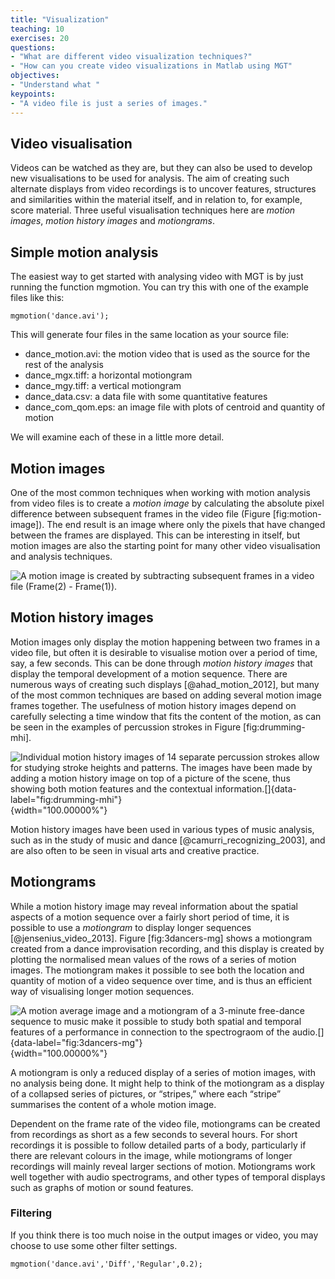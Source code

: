 ```yaml
---
title: "Visualization"
teaching: 10
exercises: 20
questions:
- "What are different video visualization techniques?"
- "How can you create video visualizations in Matlab using MGT"
objectives:
- "Understand what "
keypoints:
- "A video file is just a series of images."
---
```




## Video visualisation

Videos can be watched as they are, but they can also be used to develop
new visualisations to be used for analysis. The aim of creating such
alternate displays from video recordings is to uncover features,
structures and similarities within the material itself, and in relation
to, for example, score material. Three useful visualisation techniques
here are *motion images*, *motion history images* and *motiongrams*.




## Simple motion analysis

The easiest way to get started with analysing video with MGT is by just running the function mgmotion. You can try this with one of the example files like this: 

    mgmotion('dance.avi');

This will generate four files in the same location as your source file: 

- dance_motion.avi: the motion video that is used as the source for the rest of the analysis
- dance_mgx.tiff: a horizontal motiongram
- dance_mgy.tiff: a vertical motiongram
- dance_data.csv: a data file with some quantitative features
- dance_com_qom.eps: an image file with plots of centroid and quantity of motion

We will examine each of these in a little more detail. 




## Motion images

One of the most common techniques when working with motion analysis from
video files is to create a *motion image* by calculating the absolute
pixel difference between subsequent frames in the video file (Figure
\[fig:motion-image\]). The end result is an image where only the pixels
that have changed between the frames are displayed. This can be
interesting in itself, but motion images are also the starting point for
many other video visualisation and analysis techniques.

![A *motion image* is created by subtracting subsequent frames in a
video file (Frame(2) -
Frame(1)).](figures/motion-images.jpg)


## Motion history images

Motion images only display the motion happening between two frames in a
video file, but often it is desirable to visualise motion over a period
of time, say, a few seconds. This can be done through *motion history
images* that display the temporal development of a motion sequence.
There are numerous ways of creating such displays [@ahad_motion_2012],
but many of the most common techniques are based on adding several
motion image frames together. The usefulness of motion history images
depend on carefully selecting a time window that fits the content of the
motion, as can be seen in the examples of percussion strokes in
Figure \[fig:drumming-mhi\].

![Individual motion history images of 14 separate percussion strokes
allow for studying stroke heights and patterns. The images have been
made by adding a motion history image on top of a picture of the scene,
thus showing both motion features and the contextual
information.[]{data-label="fig:drumming-mhi"}](figures/Jensenius_Fig_1_4){width="100.00000%"}

Motion history images have been used in various types of music analysis,
such as in the study of music and dance [@camurri_recognizing_2003], and
are also often to be seen in visual arts and creative practice.

## Motiongrams

While a motion history image may reveal information about the spatial
aspects of a motion sequence over a fairly short period of time, it is
possible to use a *motiongram* to display longer sequences
[@jensenius_video_2013]. Figure \[fig:3dancers-mg\] shows a motiongram
created from a dance improvisation recording, and this display is
created by plotting the normalised mean values of the rows of a series
of motion images. The motiongram makes it possible to see both the
location and quantity of motion of a video sequence over time, and is
thus an efficient way of visualising longer motion sequences.

![A motion average image and a motiongram of a 3-minute free-dance
sequence to music make it possible to study both spatial and temporal
features of a performance in connection to the spectrograom of the
audio.[]{data-label="fig:3dancers-mg"}](figures/Jensenius_Fig_1_5){width="100.00000%"}

A motiongram is only a reduced display of a series of motion images,
with no analysis being done. It might help to think of the motiongram as
a display of a collapsed series of pictures, or “stripes,” where each
“stripe” summarises the content of a whole motion image.

Dependent on the frame rate of the video file, motiongrams can be
created from recordings as short as a few seconds to several hours. For
short recordings it is possible to follow detailed parts of a body,
particularly if there are relevant colours in the image, while
motiongrams of longer recordings will mainly reveal larger sections of
motion. Motiongrams work well together with audio spectrograms, and
other types of temporal displays such as graphs of motion or sound
features.








### Filtering

If you think there is too much noise in the output images or video, you may choose to use some other filter settings. 

    mgmotion('dance.avi','Diff','Regular',0.2);




